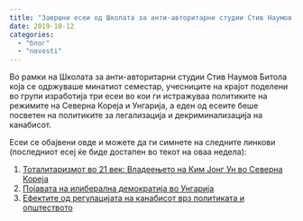 ```yaml
---
title: "Завршни есеи од Школата за анти-авторитарни студии Стив Наумов, Битола"
date: 2019-10-12
categories: 
  - "блог"
  - "novosti"
---
```


Во рамки на Школата за анти-авторитарни студии Стив Наумов Битола која се одржуваше минатиот семестар, учесниците на крајот поделени во групи изработија три есеи во кои ги истражуваа политиките на режимите на Северна Кореја и Унгарија, а еден од есеите беше посветен на политиките за легализација и декриминализација на канабисот.

Eсеи се обајвени овде и можете да ги симнете на следните линкови (последниот есеј ќе биде достапен во текот на оваа недела):

1. [Toталитаризмот во 21 век: Владеењето на Ким Јонг Ун во Северна Кореја](http://libertaniabackup.local/download/totalitarizmot-vo-21-vek-kim-jong-un-severna-koreja/#)
2. [Појавата на илиберална демократија во Унгарија](http://libertaniabackup.local/download/pojava-iliberalna-demokratija-ungarija/#)
3. [Ефектите од регулацијата на канабисот врз политиката и општеството](http://libertaniabackup.local/download/efektite-od-regulacijata-na-kanabisot/#)
